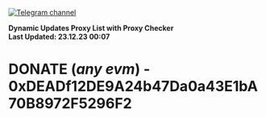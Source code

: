 [![Telegram channel](https://img.shields.io/endpoint?url=https://runkit.io/damiankrawczyk/telegram-badge/branches/master?url=https://t.me/n4z4v0d)](https://t.me/n4z4v0d) 

**Dynamic Updates Proxy List with Proxy Checker**  
**Last Updated: 23.12.23 00:07**

# DONATE (_any evm_) - 0xDEADf12DE9A24b47Da0a43E1bA70B8972F5296F2
